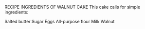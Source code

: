 RECIPE INGREDIENTS OF WALNUT CAKE
This cake calls for simple ingredients:

Salted butter
Sugar
Eggs
All-purpose flour
Milk
Walnut
